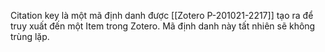 Citation key là một mã định danh được [[Zotero P-201021-2217]] tạo ra để truy xuất đến một Item trong Zotero. Mã định danh này tất nhiên sẽ không trùng lặp.